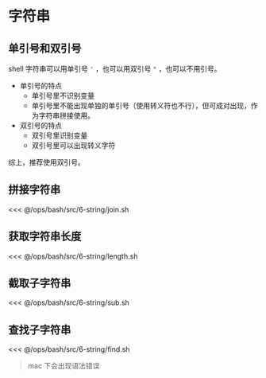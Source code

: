 # 字符串

## 单引号和双引号

shell 字符串可以用单引号 `'` ，也可以用双引号 `"` ，也可以不用引号。

- 单引号的特点
    - 单引号里不识别变量
    - 单引号里不能出现单独的单引号（使用转义符也不行），但可成对出现，作为字符串拼接使用。
- 双引号的特点
    - 双引号里识别变量
    - 双引号里可以出现转义字符

综上，推荐使用双引号。

## 拼接字符串

<<< @/ops/bash/src/6-string/join.sh

## 获取字符串长度

<<< @/ops/bash/src/6-string/length.sh

## 截取子字符串

<<< @/ops/bash/src/6-string/sub.sh

## 查找子字符串

<<< @/ops/bash/src/6-string/find.sh


> mac 下会出现语法错误

